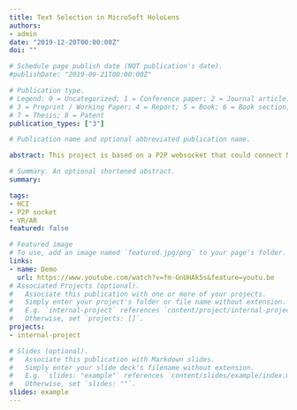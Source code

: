 ```yaml
---
title: Text Selection in MicroSoft HoloLens
authors:
- admin
date: "2019-12-20T00:00:00Z"
doi: ""

# Schedule page publish date (NOT publication's date).
#publishDate: "2019-09-21T00:00:00Z"

# Publication type.
# Legend: 0 = Uncategorized; 1 = Conference paper; 2 = Journal article;
# 3 = Preprint / Working Paper; 4 = Report; 5 = Book; 6 = Book section;
# 7 = Thesis; 8 = Patent
publication_types: ["3"]

# Publication name and optional abbreviated publication name.

abstract: This project is based on a P2P websocket that could connect MS Hololens and any smart phone (with major popular browser) to implement the text selection function in Hololens and many other headset devices. The basic idea is taking fully advantage of current devices, like smart phone everyone has as a controller to pinpoint the text position in the Hololens. The controller on the smart device is like this ![](https://bravopan.github.io/controller.jpg), which could make use of the force touch or 3D touch feature the phone to send data to the devices. The text effect on the browser could be checked on [](https://www.youtube.com/watch?v=fm-GnUHAk5s). The paper submission has been accepted into PerComp2020.

# Summary. An optional shortened abstract.
summary:

tags:
- HCI
- P2P socket
- VR/AR
featured: false

# Featured image
# To use, add an image named `featured.jpg/png` to your page's folder.
links:
- name: Demo
  url: https://www.youtube.com/watch?v=fm-GnUHAk5s&feature=youtu.be
# Associated Projects (optional).
#   Associate this publication with one or more of your projects.
#   Simply enter your project's folder or file name without extension.
#   E.g. `internal-project` references `content/project/internal-project/index.md`.
#   Otherwise, set `projects: []`.
projects:
- internal-project

# Slides (optional).
#   Associate this publication with Markdown slides.
#   Simply enter your slide deck's filename without extension.
#   E.g. `slides: "example"` references `content/slides/example/index.md`.
#   Otherwise, set `slides: ""`.
slides: example
---
```

